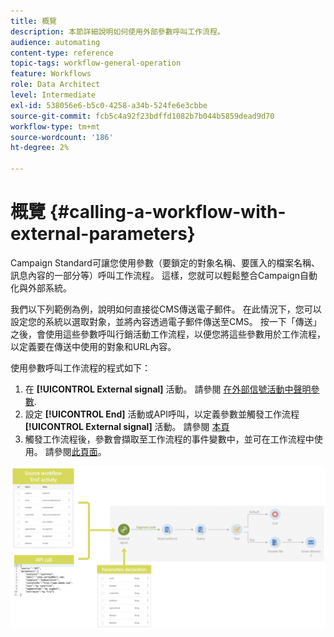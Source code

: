 ```yaml
---
title: 概覽
description: 本節詳細說明如何使用外部參數呼叫工作流程。
audience: automating
content-type: reference
topic-tags: workflow-general-operation
feature: Workflows
role: Data Architect
level: Intermediate
exl-id: 538056e6-b5c0-4258-a34b-524fe6e3cbbe
source-git-commit: fcb5c4a92f23bdffd1082b7b044b5859dead9d70
workflow-type: tm+mt
source-wordcount: '186'
ht-degree: 2%

---
```


# 概覽 {#calling-a-workflow-with-external-parameters}

Campaign Standard可讓您使用參數（要鎖定的對象名稱、要匯入的檔案名稱、訊息內容的一部分等）呼叫工作流程。 這樣，您就可以輕鬆整合Campaign自動化與外部系統。

我們以下列範例為例，說明如何直接從CMS傳送電子郵件。 在此情況下，您可以設定您的系統以選取對象，並將內容透過電子郵件傳送至CMS。 按一下「傳送」之後，會使用這些參數呼叫行銷活動工作流程，以便您將這些參數用於工作流程，以定義要在傳送中使用的對象和URL內容。

使用參數呼叫工作流程的程式如下：

1. 在 **[!UICONTROL External signal]** 活動。 請參閱 [在外部信號活動中聲明參數](../../automating/using/declaring-parameters-external-signal.md).
1. 設定 **[!UICONTROL End]** 活動或API呼叫，以定義參數並觸發工作流程 **[!UICONTROL External signal]** 活動。 請參閱 [本頁](../../automating/using/defining-parameters-calling-workflow.md)
1. 觸發工作流程後，參數會擷取至工作流程的事件變數中，並可在工作流程中使用。 請參閱[此頁面](../../automating/using/customizing-workflow-external-parameters.md)。

![](assets/extsignal_process.png)
